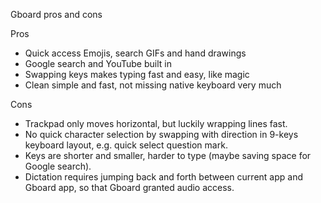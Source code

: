 Gboard pros and cons

Pros

* Quick access Emojis, search GIFs and hand drawings  
* Google search and YouTube built in  
* Swapping keys makes typing fast and easy, like magic  
* Clean simple and fast, not missing native keyboard very much

Cons

* Trackpad only moves horizontal, but luckily wrapping lines fast.  
* No quick character selection by swapping with direction in 9-keys keyboard layout, e.g. quick select question mark.  
* Keys are shorter and smaller, harder to type (maybe saving space for Google search).
* Dictation requires jumping back and forth between current app and Gboard app, so that Gboard granted audio access.


